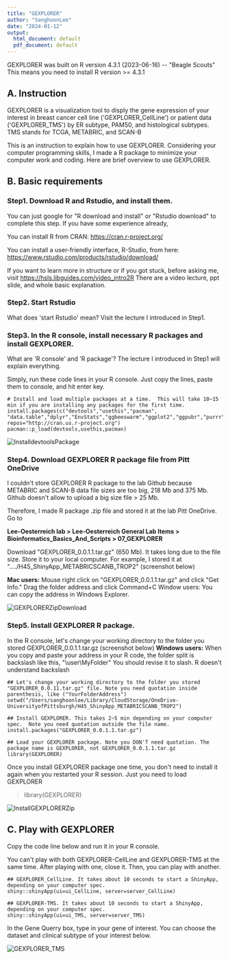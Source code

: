 ```yaml
---
title: "GEXPLORER"
author: "SanghoonLee"
date: "2024-01-12"
output:
  html_document: default
  pdf_document: default
---
```

GEXPLORER was built on R version 4.3.1 (2023-06-16) -- "Beagle Scouts"  This means you need to install R version >= 4.3.1


## A. Instruction 
GEXPLORER is a visualization tool to disply the gene expression of your interest in breast cancer cell line ('GEXPLORER_CellLine') or patient data ('GEXPLORER_TMS') by ER subtype, PAM50, and histological subtypes. TMS stands for TCGA, METABRIC, and SCAN-B

This is an instruction to explain how to use GEXPLORER. Considering your computer programming skills, I made a R package to minimize your computer work and coding. Here are brief overview to use GEXPLORER.

## B. Basic requirements

### Step1. Download R and Rstudio, and install them. 
You can just google for "R download and install" or "Rstudio download" to complete this step. If you have some experience already,

You can install R from CRAN: https://cran.r-project.org/

You can install a user-friendly interface, R-Studio, from here: https://www.rstudio.com/products/rstudio/download/

If you want to learn more in structure or if you got stuck, before asking me, visit https://hsls.libguides.com/video_intro2R There are a video lecture, ppt slide, and whole basic explanation.

### Step2. Start Rstudio
What does 'start Rstudio' mean? Visit the lecture I introduced in Step1.

### Step3. In the R console, install necessary R packages and install GEXPLORER. 
What are 'R console' and 'R package'? The lecture I introduced in Step1 will explain everything.

Simply, run these code lines in your R console. Just copy the lines, paste them to console, and hit enter key.

```{r}
# Install and load multiple packages at a time.  This will take 10~15 min if you are installing any packages for the first time.
install.packages(c("devtools","usethis","pacman", "data.table","dplyr","EnvStats","ggbeeswarm","ggplot2","ggpubr","purrr","rstatix","shiny"), repos="http://cran.us.r-project.org")
pacman::p_load(devtools,usethis,pacman)
```
![InstalldevtoolsPackage](https://github.com/leeoesterreich/GEXPLORER/assets/87338488/dda05da9-ab37-4fa0-b47c-c745c10b2901)



### Step4. Download GEXPLORER R package file from Pitt OneDrive
I couldn't store GEXPLORER R package to the lab Github because METABRIC and SCAN-B data file sizes are too big, 218 Mb and 375 Mb. Github doesn't allow to upload a big size file > 25 Mb.

Therefore, I made R package .zip file and stored it at the lab Pitt OneDrive. Go to 

**Lee-Oesterreich lab > Lee-Oesterreich General Lab Items > Bioinformatics_Basics_And_Scripts > 07_GEXPLORER**

Download "GEXPLORER_0.0.1.1.tar.gz" (650 Mb). It takes long due to the file size. Store it to your local computer. For example, I stored it at "..../H45_ShinyApp_METABRICSCANB_TROP2" (screenshot below)

**Mac users:** Mouse right click on "GEXPLORER_0.0.1.1.tar.gz" and click "Get Info." Drag the folder address and click Command+C
Window users: You can copy the address in Windows Explorer.

![GEXPLORERZipDownload](https://github.com/leeoesterreich/GEXPLORER/assets/87338488/650528c3-e187-4fa4-9dda-73122a96c43f)


### Step5. Install GEXPLORER R package. 
In the R console, let's change your working directory to the folder you stored GEXPLORER_0.0.1.1.tar.gz (screenshot below)
**Windows users:** When you copy and paste your address in your R code, the folder split is backslash like this, "\user\MyFolder\" You should revise it to slash. R doesn't understand backslash

```{r}
## Let's change your working directory to the folder you stored "GEXPLORER_0.0.11.tar.gz" file. Note you need quotation inside parenthesis, like ("YourFolderAddress")
setwd("/Users/sanghoonlee/Library/CloudStorage/OneDrive-UniversityofPittsburgh/H45_ShinyApp_METABRICSCANB_TROP2")

## Install GEXPLORER. This takes 2~5 min depending on your computer spec.  Note you need quotation outside the file name. 
install.packages("GEXPLORER_0.0.1.1.tar.gz")

## Load your GEXPLORER package. Note you DON'T need quotation. The package name is GEXPLORER, not GEXPLORER_0.0.1.1.tar.gz
library(GEXPLORER) 
```

Once you install GEXPLORER package one time, you don't need to install it again when you restarted your R session. Just you need to load GEXPLORER
> library(GEXPLORER)

![InstallGEXPLORERZip](https://github.com/leeoesterreich/GEXPLORER/assets/87338488/e39e5e40-1029-484d-845f-fd4754fc10f9)


## C. Play with GEXPLORER

Copy the code line below and run it in your R console. 

You can't play with both GEXPLORER-CellLine and GEXPLORER-TMS at the same time. After playing with one, close it. Then, you can play with another. 
```{r}
## GEXPLORER_CellLine. It takes about 10 seconds to start a ShinyApp, depending on your computer spec.
shiny::shinyApp(ui=ui_CellLine, server=server_CellLine)

## GEXPLORER-TMS. It takes about 10 seconds to start a ShinyApp, depending on your computer spec. 
shiny::shinyApp(ui=ui_TMS, server=server_TMS)
```
In the Gene Querry box, type in your gene of interest. You can choose the dataset and clinical subtype of your interest below. 

![GEXPLORER_TMS](https://github.com/leeoesterreich/GEXPLORER/assets/87338488/42c70862-e07a-46de-bf1b-f5f803331cb5)
